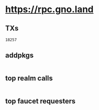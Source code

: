 # https://rpc.gno.land

## TXs
```
18257
```

## addpkgs
```
```

## top realm calls
```
```

## top faucet requesters
```
```

